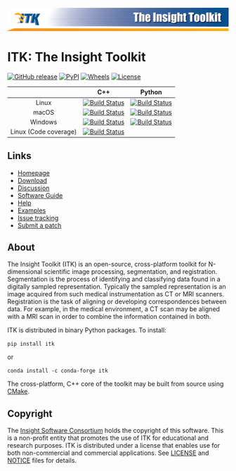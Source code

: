 ![ITK - The Insight Toolkit](Documentation/Art/itkBannerSmall.png)

ITK: The Insight Toolkit
========================

[![GitHub release](https://img.shields.io/github/release/InsightSoftwareConsortium/ITK.svg)](https://github.com/InsightSoftwareConsortium/ITK/releases/latest)
[![PyPI](https://img.shields.io/pypi/v/itk.svg)](https://pypi.python.org/pypi/itk)
[![Wheels](https://img.shields.io/pypi/wheel/itk.svg)](https://pypi.org/project/itk)
[![License](https://img.shields.io/badge/License-Apache%202.0-blue.svg)](https://github.com/InsightSoftwareConsortium/ITK/blob/master/LICENSE)

| | C++ | Python |
|:------:|:--------:|:--------:|
| Linux | [![Build Status](https://dev.azure.com/itkrobotlinux/ITK.Linux/_apis/build/status/ITK.Linux?branchName=master)](https://dev.azure.com/itkrobotlinux/ITK.Linux/_build/latest?definitionId=2&branchName=master) | [![Build Status](https://dev.azure.com/itkrobotlinuxpython/ITK.Linux.Python/_apis/build/status/ITK.Linux.Python?branchName=master)](https://dev.azure.com/itkrobotlinuxpython/ITK.Linux.Python/_build/latest?definitionId=3&branchName=master) |
| macOS | [![Build Status](https://dev.azure.com/itkrobotmacos/ITK.macOS/_apis/build/status/ITK.macOS?branchName=master)](https://dev.azure.com/itkrobotmacos/ITK.macOS/_build/latest?definitionId=2&branchName=master) | [![Build Status](https://dev.azure.com/itkrobotmacospython/ITK.macOS.Python/_apis/build/status/ITK.macOS.Python?branchName=master)](https://dev.azure.com/itkrobotmacospython/ITK.macOS.Python/_build/latest?definitionId=2&branchName=master) |
| Windows | [![Build Status](https://dev.azure.com/itkrobotwindow/ITK.Windows/_apis/build/status/ITK.Windows?branchName=master)](https://dev.azure.com/itkrobotwindow/ITK.Windows/_build/latest?definitionId=2&branchName=master) | [![Build Status](https://dev.azure.com/itkrobotwindowpython/ITK.Windows.Python/_apis/build/status/ITK.Windows.Python?branchName=master)](https://dev.azure.com/itkrobotwindowpython/ITK.Windows.Python/_build/latest?definitionId=1) |
| Linux (Code coverage)| [![Build Status](https://dev.azure.com/itkrobotbatch/ITK.Coverage/_apis/build/status/ITK.Coverage?branchName=master)](https://dev.azure.com/itkrobotbatch/ITK.Coverage/_build/latest?definitionId=3&branchName=master) | |

Links
-----

* [Homepage](https://itk.org)
* [Download](https://itk.org/ITK/resources/software.html)
* [Discussion](https://discourse.itk.org/)
* [Software Guide](https://itk.org/ITKSoftwareGuide/html/)
* [Help](https://itk.org/ITK/help/help.html)
* [Examples](https://itk.org/ITKExamples/)
* [Issue tracking](http://issues.itk.org/)
* [Submit a patch](CONTRIBUTING.md)


About
-----

The Insight Toolkit (ITK) is an open-source, cross-platform toolkit for
N-dimensional scientific image processing, segmentation, and registration.
Segmentation is the process of identifying and classifying data found in a
digitally sampled representation. Typically the sampled representation is an
image acquired from such medical instrumentation as CT or MRI scanners.
Registration is the task of aligning or developing correspondences between
data. For example, in the medical environment, a CT scan may be aligned with a
MRI scan in order to combine the information contained in both.

ITK is distributed in binary Python packages. To install:

```
pip install itk
```

or

```
conda install -c conda-forge itk
```

The cross-platform, C++ core of the toolkit may be built from source using
[CMake](https://cmake.org).


Copyright
---------

The [Insight Software Consortium](http://www.insightsoftwareconsortium.org)
holds the copyright of this software. This is a non-profit entity that
promotes the use of ITK for educational and research purposes. ITK is
distributed under a license that enables use for both non-commercial and
commercial applications. See [LICENSE](https://github.com/InsightSoftwareConsortium/ITK/blob/master/LICENSE)
and [NOTICE](https://github.com/InsightSoftwareConsortium/ITK/blob/master/NOTICE)
files for details.
